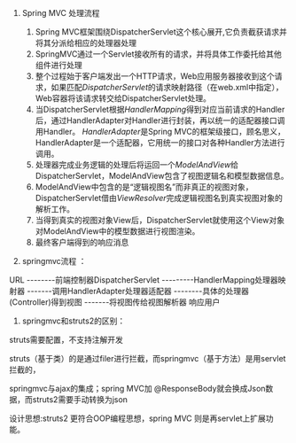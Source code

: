 1. Spring MVC 处理流程
   1. Spring MVC框架围绕DispatcherServlet这个核心展开,它负责截获请求并将其分派给相应的处理器处理
   2. SpringMVC通过一个Servlet接收所有的请求，并将具体工作委托给其他组件进行处理
   3. 整个过程始于客户端发出一个HTTP请求，Web应用服务器接收到这个请求，如果匹配*DispatcherServlet*的请求映射路径（在web.xml中指定），Web容器将该请求转交给DispatcherServlet处理。
   4. 当DispatcherServlet根据*HandlerMapping*得到对应当前请求的Handler后，通过HandlerAdapter对Handler进行封装，再以统一的适配器接口调用Handler。 *HandlerAdapter*是Spring MVC的框架级接口，顾名思义，HandlerAdapter是一个适配器，它用统一的接口对各种Handler方法进行调用。
   5. 处理器完成业务逻辑的处理后将运回一个*ModelAndView*给DispatcherServlet，ModelAndView包含了视图逻辑名和模型数据信息。
   6. ModelAndView中包含的是“逻辑视图名”而非真正的视图对象，DispatcherServlet借由*ViewResolver*完成逻辑视图名到真实视图对象的解析工作。
   7. 当得到真实的视图对象View后，DispatcherServlet就使用这个View对象对ModelAndView中的模型数据进行视图渲染。
   8. 最终客户端得到的响应消息

2. springmvc流程 ：

URL
--------前端控制器DispatcherServlet
---------HandlerMapping处理器映射器
-------调用HandlerAdapter处理器适配器 --------具体的处理器(Controller)得到视图
-------将视图传给视图解析器
响应用户

1. springmvc和struts2的区别：

struts需要配置，不支持注解开发

struts（基于类）的是通过filer进行拦截，而springmvc（基于方法）是用servlet拦截的，

springmvc与ajax的集成；spring MVC加 @ResponseBody就会换成Json数据，而struts2需要手动转换为json

设计思想:struts2 更符合OOP编程思想，spring MVC 则是再servlet上扩展功能。
